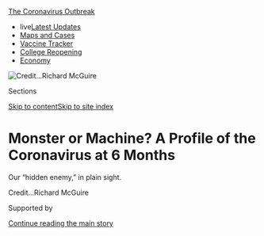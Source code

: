 <div id="app">

<div>

<div>

<div>

</div>

<div data-aria-hidden="false">

<div id="site-content" data-role="main">

<div>

<div class="css-1aor85t" style="opacity:0.000000001;z-index:-1;visibility:hidden">

<div class="css-1hqnpie">

<div class="css-epjblv">

<span class="css-17xtcya">[Health](/section/health)</span><span class="css-x15j1o">|</span><span class="css-fwqvlz">Monster
or Machine? A Profile of the Coronavirus at 6
Months</span>

</div>

<div class="css-k008qs">

<div class="css-1iwv8en">

<span class="css-18z7m18"></span>

<div>

</div>

</div>

<span class="css-1n6z4y">https://nyti.ms/2AynuYR</span>

<div class="css-1705lsu">

<div class="css-4xjgmj">

<div class="css-4skfbu" data-role="toolbar" data-aria-label="Social Media Share buttons, Save button, and Comments Panel with current comment count" data-testid="share-tools">

  - 
  - 
  - 
  - 
    
    <div class="css-6n7j50">
    
    </div>

  - 
  - 

</div>

</div>

</div>

</div>

</div>

</div>

<div id="NYT_TOP_BANNER_REGION" class="css-11qgg8s">

<div>

<div id="styln-prism-menu-1592847958612" class="section interactive-content interactive-size-medium css-1du2ztb">

<div class="css-17ih8de interactive-body">

<div id="scroll-container" class="css-1gj85ro">

[<span class="styln-title-wrap"><span class="css-1pje3qr">The
Coronavirus</span><span class="css-1pje3qr">
Outbreak</span></span>](https://www.nytimes.com/news-event/coronavirus?action=click&pgtype=Article&state=default&region=TOP_BANNER&context=storylines_menu)

  - <span class="css-kqxiym" data-emphasize="true">live</span>[Latest
    Updates](https://www.nytimes.com/2020/08/03/world/coronavirus-covid-19.html?action=click&pgtype=Article&state=default&region=TOP_BANNER&context=storylines_menu)
  - [Maps and
    Cases](https://www.nytimes.com/interactive/2020/us/coronavirus-us-cases.html?action=click&pgtype=Article&state=default&region=TOP_BANNER&context=storylines_menu)
  - [Vaccine
    Tracker](https://www.nytimes.com/interactive/2020/science/coronavirus-vaccine-tracker.html?action=click&pgtype=Article&state=default&region=TOP_BANNER&context=storylines_menu)
  - [College
    Reopening](https://www.nytimes.com/2020/08/02/us/covid-college-reopening.html?action=click&pgtype=Article&state=default&region=TOP_BANNER&context=storylines_menu)
  - [Economy](https://www.nytimes.com/live/2020/08/03/business/stock-market-today-coronavirus?action=click&pgtype=Article&state=default&region=TOP_BANNER&context=storylines_menu)

</div>

</div>

</div>

</div>

</div>

<div id="fullBleedHeaderContent">

<div class="css-n4ws9g">

![<span class="css-cnj6d5 e1z0qqy90" itemprop="copyrightHolder"><span class="css-1ly73wi e1tej78p0">Credit...</span><span><span>Richard
McGuire</span></span></span>](https://static01.nyt.com/images/2020/06/02/science/02CORONAVIRUSPROFILE-02/02CORONAVIRUSPROFILE-02-articleLarge.jpg?quality=75&auto=webp&disable=upscale)

</div>

<div class="css-3z92zw">

<div class="css-6cn7ki">

<div class="NYTAppHideMasthead css-1bcu9v6 e1suatyy0">

<div class="section css-1o1qe8k e1suatyy2">

<div class="css-cu5p7t er09x8g0">

<div class="css-6n7j50">

</div>

<span class="css-1dv1kvn">Sections</span>

[Skip to content](#site-content)[Skip to site index](#site-index)

</div>

<div class="css-10698na e1huz5gh0">

</div>

</div>

</div>

<div class="css-1sojcmr ehdk2mb0">

# Monster or Machine? A Profile of the Coronavirus at 6 Months

</div>

Our “hidden enemy,” in plain
sight.

</div>

</div>

<div class="css-nwzfg5 e1gnum310">

<span class="css-1f9pvn2 health"></span><span class="css-cnj6d5 e1z0qqy90" itemprop="copyrightHolder"><span class="css-1ly73wi e1tej78p0">Credit...</span><span><span>Richard
McGuire</span></span></span>

</div>

<div id="sponsor-wrapper" class="css-1hyfx7x">

<div id="sponsor-slug" class="css-19vbshk">

Supported by

</div>

[Continue reading the main
story](#after-sponsor)

<div id="sponsor" class="ad sponsor-wrapper" style="text-align:center;height:100%;display:block">

</div>

<div id="after-sponsor">

</div>

</div>

<div class="css-1wx1auc e1gnum311">

<div class="css-18e8msd">

<div class="css-vp77d3 epjyd6m0">

<div class="css-1baulvz">

By <span class="css-1baulvz last-byline" itemprop="name">Alan
Burdick</span>

</div>

</div>

  - 
    
    <div class="css-ld3wwf e16638kd2">
    
    Published June 2, 2020Updated June 15,
    2020
    
    </div>

  - 
    
    <div class="css-4xjgmj">
    
    <div class="css-pvvomx" data-role="toolbar" data-aria-label="Social Media Share buttons, Save button, and Comments Panel with current comment count" data-testid="share-tools">
    
      - 
      - 
      - 
      - 
        
        <div class="css-6n7j50">
        
        </div>
    
      - 
      - 
    
    </div>
    
    </div>

</div>

<div class="css-tk9fsr">

[Leer en
español](https://www.nytimes.com/es/2020/06/02/espanol/ciencia-y-tecnologia/perfil-coronavirus-covid.html "Read in Spanish")

</div>

</div>

</div>

<div class="section meteredContent css-1r7ky0e" name="articleBody" itemprop="articleBody">

<div class="audioFigureHeading">

### Listen to This Audio

<span class="css-16qbtva">Audio Recording by Audm</span>

</div>

<div class="css-qe9gm7">

<div>

</div>

</div>

<div class="css-1fanzo5 StoryBodyCompanionColumn">

<div class="css-53u6y8">

*To hear more audio stories from publishers like The New York Times,
download*[**](https://www.audm.com/?utm_source=nytmag&utm_medium=embed&utm_campaign=left_behind_draper)[*Audm
for iPhone or
Android.*](https://www.audm.com/?utm_source=nyt&utm_medium=embed&utm_campaign=monster_or_machine)

A virus, at heart, is information, a packet of data that benefits from
being shared.

The information at stake is genetic: instructions to make more
[virus](https://www.nytimes.com/2020/06/15/health/coronavirus-underlying-conditions.html).
Unlike a truly living organism, a
[virus](https://www.nytimes.com/2020/06/15/health/coronavirus-underlying-conditions.html)
cannot replicate on its own; it cannot move, grow, persist or
perpetuate. It needs a host. The viral code breaks into a living cell,
hijacks the genetic machinery and instructs it to produce new code — new
virus.

President Trump has characterized the response to the pandemic as a
“medical war,” and described the virus behind it as, by turns,
“genius,” a “hidden enemy” and “a monster.” It would be more accurate
to say that we find ourselves at odds with a microscopic photocopy
machine. Not even that: an assembly manual for a photocopier, model
SARS-CoV-2.

For at least six months now, the virus has replicated among us. The toll
has been devastating. Officially, more than six million people worldwide
have been infected so far, and 370,000 have died. (The actual numbers
are certainly higher.) The United States, which has seen the largest
share of cases and casualties, recently surpassed 100,000 deaths,
one-fourth the number of all Americans who died in World War II.
Businesses are shuttered — in 10 weeks, some 40 million Americans have
lost their jobs — and [food banks are
overrun](https://www.nytimes.com/2020/04/08/business/economy/coronavirus-food-banks.html).
The virus has fueled widespread frustration and exposed our deepest
faults: of color, class and privilege, between the deliverers and the
delivered to.

Still, summer — summer\! — has all but arrived. We step out to look,
breathe, vent. The pause is illusory. Cases are falling in New York, the
epicenter in the United States, but [firmly
rising](https://www.nytimes.com/interactive/2020/us/coronavirus-us-cases.html?action=click&pgtype=Article&state=default&module=styln-coronavirus-markets&variant=show&region=TOP_BANNER&context=storylines_menu#states)
in Wisconsin, Virginia, Alabama, Arkansas, North and South Carolina, and
other states. China, where the pandemic originated, and South Korea saw
recent resurgences. Health officials fear another major wave of
infections in the fall, and [a possible wave train
beyond](https://www.nytimes.com/2020/05/08/health/coronavirus-pandemic-curve-scenarios.html).

</div>

</div>

<div class="css-1fanzo5 StoryBodyCompanionColumn">

<div class="css-53u6y8">

“We are really early in this disease,” Dr. Ashish Jha, the director of
the Harvard Global Health Institute, [told The Times
recently](https://www.nytimes.com/2020/05/03/world/asia/coronavirus-spread-where-why.html?campaign_id=9&emc=edit_nn_20200504&instance_id=18202&nl=the-morning&regi_id=102543212&segment_id=26556&te=1&user_id=11229ce0c34ff5caaf09af6410292613).
“If this were a baseball game, it would be the second inning.”

There may be [trillions of species of
virus](https://www.nytimes.com/2020/03/24/science/viruses-coranavirus-biology.html)
in the world. They infect bacteria, mostly, but also abalone,
[bats](https://www.nytimes.com/2020/01/28/science/bats-coronavirus-Wuhan.html),
beans, beetles, blackberries, cassavas, cats, dogs, hermit crabs,
mosquitoes, potatoes, pangolins, ticks and the Tasmanian devil. They
give birds cancer and turn bananas black. Of the trillions, a few
hundred thousand kinds of viruses are known, and fewer than 7,000 have
names. Only about 250, including SARS-CoV-2, have the mechanics to
infect us.

In our information age, we have grown familiar with computer viruses and
with memes going viral; now here is the real thing to remind us what the
metaphor means. A mere wisp of data has grounded more than half of the
world’s commercial airplanes, sharply reduced global carbon emissions
and doubled the stock price of Zoom. It has infiltrated our language —
“social distancing,” “immunocompromised shoppers” — and our
[dreams](https://www.nytimes.com/2020/04/13/style/why-weird-dreams-coronavirus.html).
It has postponed sports, political conventions, and the premieres of the
next Spider-Man, Black Widow, Wonder Woman and James Bond films. Because
of the virus, the U.S. Supreme Court renders rulings by telephone, and
[wild
boars](https://www.nytimes.com/2020/04/17/arts/coronavirus-nature-genre.html)
roam the empty streets of Barcelona.

It also has prompted a collaborative response unlike any our species has
seen. Teams of scientists, [working across national
boundaries](https://www.nytimes.com/2020/04/01/world/europe/coronavirus-science-research-cooperation.html),
are racing to understand the virus’s weaknesses, develop treatments and
vaccine candidates, and to accurately forecast its next moves. Medical
workers are risking their lives to tend to the sick. Those of us at home
do what we can: share instructions for how to make a surgical mask from
a pillowcase; sing and cheer from windows and doorsteps; send
condolences; offer hope.

“We’re mounting a reaction against the virus that is truly
unprecedented,” said Dr. Melanie Ott, director of the Gladstone
Institute of Virology in San Francisco.

</div>

</div>

<div class="css-1fanzo5 StoryBodyCompanionColumn">

<div class="css-53u6y8">

So far the match is deadlocked. We gather, analyze, disseminate, probe:
What is this thing? What must be done? When can life return to normal?
And we hide, while the latest iteration of an ancient biochemical cipher
ticks on, advancing itself at our expense.

## A fearsome envelope

Who knows when viruses first came about. Perhaps, as one theory holds,
they began as free-living microbes that, through natural selection, were
stripped down and became parasites. Maybe they began as genetic cogs
within microbes, then gained the ability to venture out and invade other
cells. Or maybe viruses came first, shuttling and replicating in the
primordial protein soup, gaining shades of complexity — enzymes, outer
membranes — that gave rise to cells and, eventually, us. They are sacks
of code — double- or single-stranded, DNA or RNA — and sometimes called
capsid-encoding organisms, or C.E.O.s

As viruses go, SARS-CoV-2 is big — its genome is more than twice the
size of that of the average flu virus and about one-half larger than
Ebola’s. But it is still tiny: 10,000 times smaller than a millimeter,
barely one-thousandth the width of a human hair, smaller even than the
wavelength of light from a germicidal lamp. If a person were the size of
Earth, the virus would be the size of a person. Picture a human lung
cell as a cramped office just big enough for a desk, a chair and a copy
machine. SARS-CoV-2 is an oily envelope stuck to the door.

It was [formally
identified](https://www.nytimes.com/2020/01/08/health/china-pneumonia-outbreak-virus.html)
on Jan. 7 by scientists in China. For weeks beforehand, a mysterious
respiratory ailment had been circulating in the city of Wuhan. Health
officials were worried that it might be a reappearance of severe acute
respiratory syndrome, or SARS, an alarming viral illness that emerged
abruptly in 2002, infected more than 8,000 people and killed nearly 800
in the next several months, then was quarantined into oblivion.

The scientists had gathered fluid samples from three patients and, with
nucleic-acid extractors and other tools, compared the genome of the
pathogen with that of known ones. A transmission electron microscope
[revealed the
culprit](https://www.nejm.org/doi/full/10.1056/NEJMoa2001017):
spherical, with “quite distinctive spikes” reminiscent of a crown or the
corona of the sun. It was a coronavirus, and a novel
one.

</div>

</div>

<div class="css-79elbk" data-testid="photoviewer-wrapper">

<div class="css-z3e15g" data-testid="photoviewer-wrapper-hidden">

</div>

<div class="css-1a48zt4 ehw59r15" data-testid="photoviewer-children">

![<span class="css-cnj6d5 e1z0qqy90" itemprop="copyrightHolder"><span class="css-1ly73wi e1tej78p0">Credit...</span><span>Richard
McGuire</span></span>](https://static01.nyt.com/images/2020/06/02/science/02CORONAVIRUSPROFILE/02CORONAVIRUSPROFILE-articleLarge.jpg?quality=75&auto=webp&disable=upscale)

</div>

</div>

<div class="css-1fanzo5 StoryBodyCompanionColumn">

<div class="css-53u6y8">

In later colorized images, the virus resembles [small garish orbs of
lint](https://www.youtube.com/watch?v=oBQvvCY2Mj0) or the papery eggs of
certain spiders, adhering by the dozens to much larger cells. Recently a
visual team, working closely with researchers, created “the most
accurate [model of the SARS-CoV-2 viral
particle](https://vimeo.com/417208044/758c67edaf) currently available”:
a barbed, multicolored globe with the texture of fine moss, like
something out of Dr. Seuss, or a sunken naval mine draped in algae and
sponges.

</div>

</div>

<div class="css-1fanzo5 StoryBodyCompanionColumn">

<div class="css-53u6y8">

Once upon a time, our pathogens were crudely named: Spanish flu, Asian
flu, yellow fever, Black Death. Now we have H1N1, MERS (Middle East
Respiratory Syndrome), H.I.V. — strings of letters as streamlined as the
viruses themselves, codes for codes. The new coronavirus was temporarily
named
[2019-nCoV](https://www.who.int/docs/default-source/coronaviruse/situation-reports/20200130-sitrep-10-ncov.pdf?sfvrsn=d0b2e480_2).
On Feb. 11, the International Committee on Taxonomy of Viruses
officially renamed it SARS-CoV-2, to indicate that it was very closely
related to the SARS virus, another
coronavirus.

<div id="NYT_MAIN_CONTENT_1_REGION" class="css-9tf9ac">

<div>

<div id="styln-covid-updates-world" class="section interactive-content interactive-size-medium css-1ftcdic">

<div class="css-17ih8de interactive-body">

<div id="styln-briefing-block" data-asset-id="QXJ0aWNsZTpueXQ6Ly9hcnRpY2xlLzZkMDlhMjVlLTQxZDYtNWE3ZC04NzFjLTNiMDkyMGU0NjA2Zg==">

<div class="briefing-block-header-section">

# [Latest Updates: Global Coronavirus Outbreak](https://www.nytimes.com/2020/08/03/world/coronavirus-covid-19.html?action=click&pgtype=Article&state=default&region=MAIN_CONTENT_1&context=storylines_live_updates)

<div class="briefing-block-ts">

Updated 2020-08-04T07:33:06.428Z

</div>

</div>

  - [Fauci defends Birx after she is criticized by
    Trump.](https://www.nytimes.com/2020/08/03/world/coronavirus-covid-19.html?action=click&pgtype=Article&state=default&region=MAIN_CONTENT_1&context=storylines_live_updates#link-4547638f)
  - [Trump derides Democrats as lawmakers and administration officials
    try to break stimulus
    impasse.](https://www.nytimes.com/2020/08/03/world/coronavirus-covid-19.html?action=click&pgtype=Article&state=default&region=MAIN_CONTENT_1&context=storylines_live_updates#link-15e7f995)
  - [The deadline for 2020 census counting has been moved up by a
    month.](https://www.nytimes.com/2020/08/03/world/coronavirus-covid-19.html?action=click&pgtype=Article&state=default&region=MAIN_CONTENT_1&context=storylines_live_updates#link-e5a2cda)

<div class="briefing-block-footer">

<div class="briefing-block-footer-meta">

[See more
updates](https://www.nytimes.com/2020/08/03/world/coronavirus-covid-19.html?action=click&pgtype=Article&state=default&region=MAIN_CONTENT_1&context=storylines_live_updates)

</div>

<div class="briefing-block-briefinglinks">

<span>More live coverage:</span>
[Markets](https://www.nytimes.com/live/2020/08/03/business/stock-market-today-coronavirus?action=click&pgtype=Article&state=default&region=MAIN_CONTENT_1&context=storylines_live_updates)

</div>

</div>

</div>

</div>

</div>

</div>

</div>

Before the emergence of the original SARS, the study of coronaviruses
was a professional backwater. “There has been such a deluge of attention
on we coronavirologists,” said Susan R. Weiss, a virologist at the
University of Pennsylvania. “It is quite in contrast to previously being
mostly ignored.”

There are hundreds of kinds of coronaviruses. Two of them, SARS-CoV and
MERS-CoV, can be deadly; four cause one-third of common colds. Many
infect animals with which humans associate, including camels, cats,
chickens, and bats. All are RNA viruses. Our coronavirus, like the
others, is a string of roughly 30,000 biochemical building blocks called
nucleotides enclosed in a membrane of both protein and lipid.

“I’ve always been impressed by coronaviruses,” said Anthony Fehr, a
virologist at Kansas University. “They are extremely complex in the way
that they get around and start to take over a cell. They make more genes
and more proteins than most other RNA viruses, which gives them more
options to shut down the host cell.”

The core code of SARS-CoV-2 contains genes for [as many as 29
proteins](https://www.nytimes.com/interactive/2020/04/03/science/coronavirus-genome-bad-news-wrapped-in-protein.html?searchResultPosition=1):
the instructions to replicate the code. One protein, S, provides the
spikes on the surface of the virus and unlocks the door to the target
cell. The others, on entry, separate and attend to their tasks: turning
off the cell’s alarm system; commandeering the copier to make new viral
proteins; folding viral envelopes, and helping new viruses bubble out of
the cell by the thousands.

“I usually picture it as an entity that comes into the cell and then it
falls apart,” Dr. Ott said. “It has to fall apart to build some
mini-factories in the cell to reproduce itself, and has to come together
as an entity at the end to infect other cells.”

For medical researchers, these proteins are key to understanding why the
virus is so successful, and how it might be neutralized. For instance,
to break into a cell, the S protein binds to a receptor called
angiotensin converting enzyme 2, or ACE2, like a hand on a doorknob. The
S protein on this coronavirus is nearly identical in structure to the
one in the first SARS — “SARS Classic” — but some data suggests that it
binds to the target enzyme far more strongly. Some researchers think
this may partly explain why the new virus infects humans so efficiently.

</div>

</div>

<div class="css-1fanzo5 StoryBodyCompanionColumn">

<div class="css-53u6y8">

Every pathogen evolves along a path between impact and stealth. Too mild
and the illness does not spread from person to person; too visible and
the carrier, unwell and aware, stays home or is avoided — and the
illness does not spread. “SARS infected 8,000 people, and was contained
quickly, in part because it didn’t spread before symptoms appeared,” Dr.
Weiss noted.

By comparison, SARS-CoV-2 seems to have achieved an admirable balance.
“No aspect of the virus is extraordinary,” said Dr. Pardis Sabeti, a
computational geneticist at the Broad Institute who helped sequence the
Ebola virus in 2014. “It’s the combination of things that makes it
extraordinary.”

SARS Classic settled quickly into human lung cells, causing a person to
cough but also announcing its presence. In contrast, its successor tends
to colonize first the nose and throat, sometimes causing few initial
symptoms. Some cells there are thought to be rich in the surface enzyme
ACE2 — the doorknob that SARS-CoV-2 turns so readily. The virus
replicates quietly, and quietly spreads: One study found that a person
carrying SARS-CoV-2 is most contagious two to three days before they are
aware that they might be ill.

From there, the virus can move into the lungs. The delicate alveoli,
which gather oxygen essential to the body, become inflamed and struggle
to do their job. The texture of the lungs turns from airy froth to gummy
marshmallow. The patient may develop pneumonia; some, drowning
internally and desperate for oxygen, go into acute respiratory distress
and require a ventilator.

The virus can settle in still further: damaging the muscular walls of
the heart; attacking the lining of the blood vessels and generating
clots; inducing strokes, seizures and inflammation of the brain; and
damaging the kidneys. Often the greatest damage is inflicted not by the
virus but by the body’s attempt to fight it off with a dangerous
“cytokine storm”[of immune system
molecules](https://www.nytimes.com/2020/04/01/health/coronavirus-cytokine-storm-immune-system.html).

The result is an illness with a perplexing array of faces. A dry cough
and a low fever at the outset, sometimes. Shortness of breath or
difficulty breathing, sometimes. Maybe you lose your sense of smell or
taste. Maybe your toes become [red and
inflamed](https://www.nytimes.com/2020/05/01/health/coronavirus-covid-toe.html),
as if you had frostbite. For some patients it feels like [a heart
attack](https://www.sfgate.com/bayarea/article/Coronavirus-updates-COVID-19-Bay-Area-deaths-cases-15225947.phphttps://www.sfgate.com/bayarea/article/Coronavirus-updates-COVID-19-Bay-Area-deaths-cases-15225947.php),
or it causes delusion or disorientation.

Often it feels like nothing at all; according to the Centers for Disease
Control and Prevention, [35
percent](https://www.nytimes.com/2020/03/31/health/coronavirus-asymptomatic-transmission.htmlhttps://www.nytimes.com/2020/03/31/health/coronavirus-asymptomatic-transmission.html)
of people who contract the virus experience few to no symptoms, although
they can continue to spread it. “The virus acts like no pathogen
humanity has ever seen,” the journal Science [recently
noted](https://www.sciencemag.org/news/2020/04/how-does-coronavirus-kill-clinicians-trace-ferocious-rampage-through-body-brain-toes).

</div>

</div>

<div class="css-1fanzo5 StoryBodyCompanionColumn">

<div class="css-53u6y8">

More to the point, the pathogen has gone largely unseen. “It has these
perfect properties to spread throughout the entire human population,”
Dr. Fehr said. “If we didn’t know what a virus was” — and didn’t take
proper precautions — “this virus would infect virtually every human on
the planet. It still might do that.”

## Data vs. data

On Jan. 10, the Wuhan health commission in China reported that in the
previous weeks, 41 people had contracted the illness caused by the
coronavirus, and that one had died — the first known casualty at the
time.

That same day, Chinese scientists publicly released the complete genome
of the virus. The blueprint, which could be simulated and synthesized in
the lab, was almost as good as a physical sample, and easier for
researchers worldwide to obtain. Analyses appeared in journals and on
preprint servers like bioRxiv, on sites like
[nextstrain.org](https://nextstrain.org/) and
[virological.org](http://virological.org/): clues to the virus’s origin,
its errors and its weaknesses. From then on, the new coronavirus began
to replicate not only physically in human cells but also figuratively,
and likely to its own detriment, in the human mind.

Dr. Ott entered medicine in the 1980s, when AIDS was still new and
terrifyingly unknown. “Compare that time to today, there are a lot of
similarities,” she said. “A new virus, a rush to understand, a rush to a
cure or a vaccine. What’s fundamentally different now is that we have
generated this community of collaboration and data-sharing. It’s really
mind-blowing.”

Three hours after the virus’s code was published, Inovio
Pharmaceuticals, based in San Diego, [began
work](https://www.voanews.com/science-health/coronavirus-outbreak/new-tech-could-make-corona)
on a vaccine against it — one of more than 100 such efforts now underway
around the world. Dr. Sabeti’s lab quickly got to work developing
diagnostic tests. Dr. Ott and Dr. Weiss soon managed to obtain samples
of live virus, which allowed them to “actually look at what’s going on”
when it infects cells in the lab, Dr. Ott said.

“The cell is mounting a profound battle to prevent the virus from
entering or, on entering, to alarm everyone around it so it can’t
spread,” she said. “The virus’s intent is to overcome this initial surge
of defense, to set up shop long enough to reproduce itself and to
spread.”

</div>

</div>

<div class="css-79elbk" data-testid="photoviewer-wrapper">

<div class="css-z3e15g" data-testid="photoviewer-wrapper-hidden">

</div>

<div class="css-1a48zt4 ehw59r15" data-testid="photoviewer-children">

<div class="css-1xdhyk6 erfvjey0">

<span class="css-1ly73wi e1tej78p0">Image</span>

<div class="css-zjzyr8">

<div data-testid="lazyimage-container" style="height:344.1333333333333px">

</div>

</div>

</div>

<span class="css-cnj6d5 e1z0qqy90" itemprop="copyrightHolder"><span class="css-1ly73wi e1tej78p0">Credit...</span><span>Richard
McGuire</span></span>

</div>

</div>

<div class="css-1fanzo5 StoryBodyCompanionColumn">

<div class="css-53u6y8">

With so many proteins in its tool kit, the virus has many ways to
counter our immune system; these also offer targets for [potential
vaccines and
drugs](https://www.nytimes.com/2020/04/30/health/coronavirus-antiviral-drugs.html).
Researchers are working every angle. Most vaccine efforts are focused on
disrupting the spike proteins, which allow entry into the cell. The drug
remdesivir targets the virus’s replication machinery. Dr. Fehr studies
how the virus disables our immune system.

</div>

</div>

<div class="css-1fanzo5 StoryBodyCompanionColumn">

<div class="css-53u6y8">

“I use the analogy of Star Wars,” he said. “The virus is the Dark Side.
We have a cellular defense system of hundreds of antiviral proteins” —
Jedi knights — “to defend ourselves. Our lab is studying one specific
Jedi that uses one particular weapon, and how the virus fights back.”

These battles, fought on the field of biochemistry, strain the alphabet
to describe. The Jedi in this analogy are particular enzymes
(poly-ADP-ribose polymerases, or PARPS, if you must know) that are
produced in infected cells and wield a molecule that attaches to certain
invading proteins — “we don’t know what these are yet,” Dr. Fehr said —
and disrupts them. In response, the virus has an enzyme of its own that
sweeps away our Jedi like dust from a sandcrawler.

Carolyn Machamer, a cell biologist at the Johns Hopkins School of
Medicine, is studying the later stages of the process, to learn how the
virus manages to navigate and assemble itself within a host cell and
depart it. Among the [research
topics](https://cellbio.jhmi.edu/people/faculty/carolyn-machamer-phd)
listed on her university webpage are coronaviruses but also
“intracellular protein trafficking” and “exocytosis of large
cargo.”

<div id="NYT_MAIN_CONTENT_3_REGION" class="css-9tf9ac">

<div>

<div id="styln-prism-freeform-1594220623585" class="section interactive-content interactive-size-medium css-1ftcdic">

<div class="css-17ih8de interactive-body">

<div id="prism-freeform-block-38059" class="css-19mumt8" data-role="complementary" data-storyline="The Coronavirus Outbreak" data-truncated="true" tabindex="0">

<div class="css-a8d9oz">

<div class="css-eb027h">

[](https://www.nytimes.com/news-event/coronavirus?action=click&pgtype=Article&state=default&region=MAIN_CONTENT_3&context=storylines_faq)

### The Coronavirus Outbreak ›

#### Frequently Asked Questions

Updated August 3, 2020

  - #### I’m a small-business owner. Can I get relief?
    
      - The [stimulus bills enacted in
        March](https://www.nytimes.com/article/small-business-loans-stimulus-grants-freelancers-coronavirus.html?action=click&pgtype=Article&state=default&region=MAIN_CONTENT_3&context=storylines_faq)
        offer help for the millions of American small businesses. Those
        eligible for aid are businesses and nonprofit organizations with
        fewer than 500 workers, including sole proprietorships,
        independent contractors and freelancers. Some larger companies
        in some industries are also eligible. The help being offered,
        which is being managed by the Small Business Administration,
        includes the Paycheck Protection Program and the Economic Injury
        Disaster Loan program. But lots of folks have [not yet seen
        payouts.](https://www.nytimes.com/interactive/2020/05/07/business/small-business-loans-coronavirus.html?action=click&pgtype=Article&state=default&region=MAIN_CONTENT_3&context=storylines_faq)
        Even those who have received help are confused: The rules are
        draconian, and some are stuck sitting on [money they don’t know
        how to
        use.](https://www.nytimes.com/2020/05/02/business/economy/loans-coronavirus-small-business.html?action=click&pgtype=Article&state=default&region=MAIN_CONTENT_3&context=storylines_faq)
        Many small-business owners are getting less than they expected
        or [not hearing anything at
        all.](https://www.nytimes.com/2020/06/10/business/Small-business-loans-ppp.html?action=click&pgtype=Article&state=default&region=MAIN_CONTENT_3&context=storylines_faq)

  - #### What are my rights if I am worried about going back to work?
    
      - Employers have to provide [a safe
        workplace](https://www.osha.gov/SLTC/covid-19/standards.html)
        with policies that protect everyone equally. [And if one of your
        co-workers tests positive for the coronavirus, the
        C.D.C.](https://www.nytimes.com/article/coronavirus-money-unemployment.html?action=click&pgtype=Article&state=default&region=MAIN_CONTENT_3&context=storylines_faq)
        has said that [employers should tell their
        employees](https://www.cdc.gov/coronavirus/2019-ncov/community/guidance-business-response.html)
        -- without giving you the sick employee’s name -- that they may
        have been exposed to the virus.

  - #### Should I refinance my mortgage?
    
      - [It could be a good
        idea,](https://www.nytimes.com/article/coronavirus-money-unemployment.html?action=click&pgtype=Article&state=default&region=MAIN_CONTENT_3&context=storylines_faq)
        because mortgage rates have [never been
        lower.](https://www.nytimes.com/2020/07/16/business/mortgage-rates-below-3-percent.html?action=click&pgtype=Article&state=default&region=MAIN_CONTENT_3&context=storylines_faq)
        Refinancing requests have pushed mortgage applications to some
        of the highest levels since 2008, so be prepared to get in line.
        But defaults are also up, so if you’re thinking about buying a
        home, be aware that some lenders have tightened their standards.

  - #### What is school going to look like in September?
    
      - It is unlikely that many schools will return to a normal
        schedule this fall, requiring the grind of [online
        learning](https://www.nytimes.com/2020/06/05/us/coronavirus-education-lost-learning.html?action=click&pgtype=Article&state=default&region=MAIN_CONTENT_3&context=storylines_faq),
        [makeshift child
        care](https://www.nytimes.com/2020/05/29/us/coronavirus-child-care-centers.html?action=click&pgtype=Article&state=default&region=MAIN_CONTENT_3&context=storylines_faq)
        and [stunted
        workdays](https://www.nytimes.com/2020/06/03/business/economy/coronavirus-working-women.html?action=click&pgtype=Article&state=default&region=MAIN_CONTENT_3&context=storylines_faq)
        to continue. California’s two largest public school districts —
        Los Angeles and San Diego — said on July 13, that [instruction
        will be remote-only in the
        fall](https://www.nytimes.com/2020/07/13/us/lausd-san-diego-school-reopening.html?action=click&pgtype=Article&state=default&region=MAIN_CONTENT_3&context=storylines_faq),
        citing concerns that surging coronavirus infections in their
        areas pose too dire a risk for students and teachers. Together,
        the two districts enroll some 825,000 students. They are the
        largest in the country so far to abandon plans for even a
        partial physical return to classrooms when they reopen in
        August. For other districts, the solution won’t be an
        all-or-nothing approach. [Many
        systems](https://bioethics.jhu.edu/research-and-outreach/projects/eschool-initiative/school-policy-tracker/),
        including the nation’s largest, New York City, are devising
        [hybrid
        plans](https://www.nytimes.com/2020/06/26/us/coronavirus-schools-reopen-fall.html?action=click&pgtype=Article&state=default&region=MAIN_CONTENT_3&context=storylines_faq)
        that involve spending some days in classrooms and other days
        online. There’s no national policy on this yet, so check with
        your municipal school system regularly to see what is happening
        in your community.

  - #### Is the coronavirus airborne?
    
      - The coronavirus [can stay aloft for hours in tiny droplets in
        stagnant
        air](https://www.nytimes.com/2020/07/04/health/239-experts-with-one-big-claim-the-coronavirus-is-airborne.html?action=click&pgtype=Article&state=default&region=MAIN_CONTENT_3&context=storylines_faq),
        infecting people as they inhale, mounting scientific evidence
        suggests. This risk is highest in crowded indoor spaces with
        poor ventilation, and may help explain super-spreading events
        reported in meatpacking plants, churches and restaurants. [It’s
        unclear how often the virus is
        spread](https://www.nytimes.com/2020/07/06/health/coronavirus-airborne-aerosols.html?action=click&pgtype=Article&state=default&region=MAIN_CONTENT_3&context=storylines_faq)
        via these tiny droplets, or aerosols, compared with larger
        droplets that are expelled when a sick person coughs or sneezes,
        or transmitted through contact with contaminated surfaces, said
        Linsey Marr, an aerosol expert at Virginia Tech. Aerosols are
        released even when a person without symptoms exhales, talks or
        sings, according to Dr. Marr and more than 200 other experts,
        who [have outlined the evidence in an open letter to the World
        Health
        Organization](https://academic.oup.com/cid/article/doi/10.1093/cid/ciaa939/5867798).

<div id="styln-survey-component-38059" class="styln-survey-component" data-surveyname="faq" data-surveystoryline="coronavirus">

</div>

</div>

<div class="css-6mllg9">

</div>

<div class="css-pmm6ed">

<span class="css-5gimkt"></span>

</div>

</div>

</div>

</div>

</div>

</div>

</div>

On entering the cell, components of the virus set up shop in a
subregion, or organelle, called the Golgi complex, which resembles a
stack of pancakes and serves as the cell’s mail-sorting center. Dr.
Machamer has been working to understand how the virus commandeers the
unit to route all the newly replicated viral bits, scattered throughout
the cell, for final assembly.

The subject was “poorly studied,” she conceded. Most drug research has
focused on the early stages, like blocking infection at the very outset
or disrupting replication inside the cell. “Like I said, it hasn’t
gotten a whole lot of attention,” she said. “But I think it will now,
because I think we have some really interesting targets that could
possibly yield new types of drugs.”

The line of inquiry dates back to her postdoctoral days. She was
studying the Golgi complex — “the organelle is really bizarre” — even
then. “It’s following what you’re interested in, that’s what basic
science is about. It’s, like, you don’t actually set out to cure the
world or anything, but you follow your nose.”

</div>

</div>

<div class="css-1fanzo5 StoryBodyCompanionColumn">

<div class="css-53u6y8">

For all the attention the virus has received, it is still new to science
and rich in unknowns. “I’m still very focused on the question, How does
the virus get into the body?” Dr. Ott said. “Which cells does it infect
in the upper airway? How does it get into the lower airway, and from
there to other organs? It’s absolutely not clear what the path is, or
what the vulnerable path types are.

And most pressing: Why are so many of us asymptomatic? “How does the
virus manage to do this without leaving traces in some people, but in
others there’s a giant reaction?” she said. “That’s the biggest question
currently, and the most urgent.”

## Mistakes are made

Even a photocopier is imperfect, and SARS-CoV-2 is no exception. When
the virus commandeers a host cell to copy itself, invariably mistakes
are made, an incorrect nucleotide swapped for the right one, for
instance. In theory, such mutations, or an accumulation of them, could
make a virus more infectious or deadly, or less so, but in the vast
majority of cases, they do not affect a virus’s performance.

What’s important to note is that the process is random and incessant.
Humans describe the contest between host and virus as a war, but the
virus is not at war. Our enemy has no agency; it does not develop
“strategies” for escaping our medicines or the activity of our immune
systems.

Unlike some viruses, SARS-CoV-2 has a proofreading protein — NSP14 —
that clips out mistakes. Even still, errors slip through. The virus
acquires [two mutations a
month](https://bedford.io/blog/ncov-cryptic-transmission/), on average,
which is [less than half the error rate of the
flu](https://jvi.asm.org/content/84/19/9733) — and increases the
possibility that a vaccine or drug treatment, once developed, will not
be quickly outdated. “So far it’s been relatively faithful,” Dr. Ott
said. “That’s good for us.”

By March, [at least 1,388](http://www.graphen.ai/covid.html) variants of
the coronavirus had been detected around the world, all functionally
identical as far as scientists could tell. Arrayed as an ancestral tree,
these lineages reveal where and when the virus spread. For instance, the
first confirmed case of Covid-19 in New York was announced on March 1,
but an analysis of samples [revealed
that](https://www.nytimes.com/2020/04/08/science/new-york-coronavirus-cases-europe-genomes.htmlhttps://www.nytimes.com/2020/04/08/science/new-york-coronavirus-cases-europe-genomes.html)
the virus had begun to circulate in the region weeks earlier. Unlike
early cases on the West Coast, which were seeded by people arriving from
China, these cases were seeded [from
Europe](https://nextstrain.org/narratives/ncov/sit-rep/2020-04-17?n=5),
and in turn [seeded cases throughout much of the
country](https://www.nytimes.com/2020/05/07/us/new-york-city-coronavirus-outbreak.html).

The roots can be traced back still further. The first known patient was
hospitalized in Wuhan on Dec. 16, 2019, and first felt ill on Dec. 1;
the first infection would have occurred still earlier. Sometime before
that the virus, or its progenitor, was in a bat — the genome is 96
percent similar to a bat virus. How long ago it made that jump, and
acquired the mutations necessary to do so, is unclear. In any case, and
contrary to [certain conspiracy
theories](https://www.nytimes.com/2020/03/13/world/asia/coronavirus-china-conspiracy-theory.html),
SARS-CoV-2 was not engineered in a
laboratory.

</div>

</div>

<div class="css-79elbk" data-testid="photoviewer-wrapper">

<div class="css-z3e15g" data-testid="photoviewer-wrapper-hidden">

</div>

<div class="css-1a48zt4 ehw59r15" data-testid="photoviewer-children">

<div class="css-1xdhyk6 erfvjey0">

<span class="css-1ly73wi e1tej78p0">Image</span>

<div class="css-zjzyr8">

<div data-testid="lazyimage-container" style="height:348px">

</div>

</div>

</div>

<span class="css-cnj6d5 e1z0qqy90" itemprop="copyrightHolder"><span class="css-1ly73wi e1tej78p0">Credit...</span><span>Richard
McGuire</span></span>

</div>

</div>

<div class="css-1fanzo5 StoryBodyCompanionColumn">

<div class="css-53u6y8">

“Those scenarios are so unlikely as to be impossible,” said Dr. Robert
Garry, a microbiologist at Tulane University and an expert on emerging
diseases. In March, a team of researchers including Dr. Garry published
[a paper](https://www.nature.com/articles/S41591-020-0820-9) in Nature
Medicine comparing the genome and protein structures of the novel virus
to those of other coronaviruses. The novel distinctions were “most
likely the result of natural selection,” they concluded. “Our analyses
clearly show that SARS-CoV-2 is not a laboratory construct or a
purposefully manipulated virus.”

In our species, the virus has found prime habitat. It seems to do most
of its replicating in the upper respiratory tract, Dr. Garry noted:
“That makes it easier to spread with your voice, so there may be more
opportunities for it to spread casually, and perhaps earlier in the
course of the disease.”

And there we have it: an organism, or whatever the right word is,
ideally adapted to human conversation, the louder the better. Our
communication is its transmission. Consider where so many outbreaks have
begun: funerals, parties, call centers, sports arenas, meatpacking
plants, dorm rooms, cruise ships, prisons. In February, a [medical
conference in
Boston](https://www.nytimes.com/2020/04/12/us/coronavirus-biogen-boston-superspreader.html)
led to more than 70 cases in two weeks. In Arkansas, several cases were
linked to “a high school swim party that I’m sure everybody thought was
harmless,” Gov. Asa Hutchinson said. After a choir rehearsal in Mount
Vernon, Wash., 28 members of the choir fell ill. Not even song is safe
anymore.

The virus has no trouble finding us. But we are still struggling to find
it; a recent model by epidemiologists at Columbia University estimated
that for every documented infection in the United States, 12 more go
undetected. Who has it, or had it, and who does not? A firm grasp of the
virus’s whereabouts — using diagnostic tests, antibody tests and contact
tracing — is essential to our bid to return normal life. But humanity’s
immune response has been uneven.

In late May, in an open letter, a group of former White House science
advisers warned that, to prepare for an anticipated resurgence of the
pandemic later this year, the federal government needed to begin
preparing immediately to avoid the “extraordinary shortage of supplies”
that occurred this spring.

“The virus is here, it’s everywhere,” Dr. Rick Bright, the former
director of the Biomedical Advanced Research and Development Authority,
[told the U.S.
Senate](https://www.rev.com/blog/transcripts/dr-rick-bright-testimony-transcript-vaccine-expert-whistleblower-ousted-by-trump-testifies)
in mid-May. “We need to unleash the voices of the scientists in our
public health system in the United States, so they can be heard.” Right
now, he added, “There is no master coordinated plan on how to respond to
this outbreak.”

</div>

</div>

<div class="css-1fanzo5 StoryBodyCompanionColumn">

<div class="css-53u6y8">

SARS-CoV-2 virus has no plan. It doesn’t need one; absent a vaccine, the
virus is here to stay. “This is a pretty efficient pathogen,” Dr. Garry
said. “It’s very good at what it does.”

## The next wave

“The virus spreads because of an intrinsic, latent quality in the
culture,” the media theorist Douglas Rushkoff, who two decades ago
coined the phrase “going viral,” [wrote
recently](https://rushkoff.com/digital-trends-trump-media-virus/). “Both
biological and media viruses say less about themselves than they do
about their hosts.”

To know SARS-CoV-2 is to know ourselves in reflection. It is mechanical,
unreflecting, consistently on-message — the purest near-living
expression of data management to be found on Earth. It is, and does, and
is more. There is no “I” in a virus.

We are exactly its opposite: human, and everything that implies. Masters
of information, suckers for misinformation; slaves to emotion, ego and
wishful thinking. But also: inquiring, willful, optimistic. In our best
moments, we strive to learn, and to advance more than our individual
selves.

“The best thing to come out of this pandemic is that everyone has become
a virologist in some way,” Dr. Ott said. She has a regular trivia night
with her family in Germany, over Zoom. Lately, the topic has centered on
viruses, and she has been impressed by how much they know. “There’s so
much more knowledge around,” she said. “A lot of wrong info around,
also. But people have become so literate, because we all want it to go
away.”

Dr. Sabeti agreed, up to a point. She expressed a deep curiosity about
viruses — they are “formidable opponents to understand” — but said that,
this time around, she found herself less interested in the purely
intellectual pursuit.

“For me right now, the place that I’m in, I really just most want to
stop this virus,” she said. “It’s so frustrating and disappointing, to
say the least, to be in this position in which we have stopped the
world, in which we’ve created social distancing, in which we have
created mass amounts of human devastation and collateral damage because
we just weren’t prepared.

</div>

</div>

<div class="css-1fanzo5 StoryBodyCompanionColumn">

<div class="css-53u6y8">

“I don’t care to understand it,” she said. “For me, it’s. … I get up in
the morning and my motivation is just: Stop this thing, and figure out
how to never have this happen again.”

***\[*[*Like the Science Times page on
Facebook.*](http://on.fb.me/1paTQ1h)** ****** *| Sign up for the*
**[*Science Times newsletter.*](http://nyti.ms/1MbHaRU)*\]***

</div>

</div>

<div>

</div>

</div>

<div>

</div>

<div>

</div>

<div>

</div>

<div>

<div id="bottom-wrapper" class="css-1ede5it">

<div id="bottom-slug" class="css-l9onyx">

Advertisement

</div>

[Continue reading the main
story](#after-bottom)

<div id="bottom" class="ad bottom-wrapper" style="text-align:center;height:100%;display:block;min-height:90px">

</div>

<div id="after-bottom">

</div>

</div>

</div>

</div>

</div>

## Site Index

<div>

</div>

## Site Information Navigation

  - [© <span>2020</span> <span>The New York Times
    Company</span>](https://help.nytimes.com/hc/en-us/articles/115014792127-Copyright-notice)

<!-- end list -->

  - [NYTCo](https://www.nytco.com/)
  - [Contact
    Us](https://help.nytimes.com/hc/en-us/articles/115015385887-Contact-Us)
  - [Work with us](https://www.nytco.com/careers/)
  - [Advertise](https://nytmediakit.com/)
  - [T Brand Studio](http://www.tbrandstudio.com/)
  - [Your Ad
    Choices](https://www.nytimes.com/privacy/cookie-policy#how-do-i-manage-trackers)
  - [Privacy](https://www.nytimes.com/privacy)
  - [Terms of
    Service](https://help.nytimes.com/hc/en-us/articles/115014893428-Terms-of-service)
  - [Terms of
    Sale](https://help.nytimes.com/hc/en-us/articles/115014893968-Terms-of-sale)
  - [Site
    Map](https://spiderbites.nytimes.com)
  - [Help](https://help.nytimes.com/hc/en-us)
  - [Subscriptions](https://www.nytimes.com/subscription?campaignId=37WXW)

</div>

</div>

</div>

</div>

